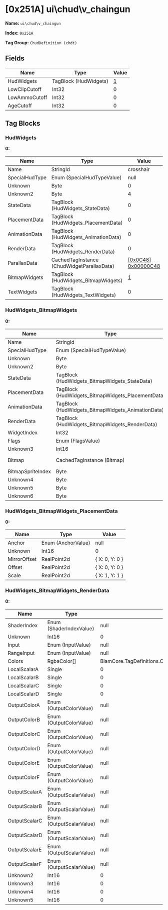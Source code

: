 # [0x251A] ui\chud\v_chaingun

**Name:** ```ui\chud\v_chaingun```

**Index:** ```0x251A```

**Tag Group:** ```ChudDefinition (chdt)```

## Fields

Name	| Type	| Value
---	|---	|---	|
HudWidgets	|TagBlock (HudWidgets)	|[1](#hudwidgets)
LowClipCutoff	|Int32	|0
LowAmmoCutoff	|Int32	|0
AgeCutoff	|Int32	|0


## Tag Blocks

### HudWidgets

**0:**

Name	| Type	| Value
---	|---	|---	|
Name	|StringId	|crosshair
SpecialHudType	|Enum (SpecialHudTypeValue)	|null
Unknown	|Byte	|0
Unknown2	|Byte	|4
StateData	|TagBlock (HudWidgets_StateData)	|0
PlacementData	|TagBlock (HudWidgets_PlacementData)	|0
AnimationData	|TagBlock (HudWidgets_AnimationData)	|0
RenderData	|TagBlock (HudWidgets_RenderData)	|0
ParallaxData	|CachedTagInstance (ChudWidgetParallaxData)	|[[0x0C48] 0x00000C48](../ChudWidgetParallaxData/0C48.md)
BitmapWidgets	|TagBlock (HudWidgets_BitmapWidgets)	|[1](#hudwidgets_bitmapwidgets)
TextWidgets	|TagBlock (HudWidgets_TextWidgets)	|0


### HudWidgets_BitmapWidgets

**0:**

Name	| Type	| Value
---	|---	|---	|
Name	|StringId	|crosshair
SpecialHudType	|Enum (SpecialHudTypeValue)	|null
Unknown	|Byte	|0
Unknown2	|Byte	|6
StateData	|TagBlock (HudWidgets_BitmapWidgets_StateData)	|0
PlacementData	|TagBlock (HudWidgets_BitmapWidgets_PlacementData)	|[1](#hudwidgets_bitmapwidgets_placementdata)
AnimationData	|TagBlock (HudWidgets_BitmapWidgets_AnimationData)	|0
RenderData	|TagBlock (HudWidgets_BitmapWidgets_RenderData)	|[1](#hudwidgets_bitmapwidgets_renderdata)
WidgetIndex	|Int32	|0
Flags	|Enum (FlagsValue)	|null
Unknown3	|Int16	|0
Bitmap	|CachedTagInstance (Bitmap)	|[[0x21D4] 0x000021D4](../Bitmap/21D4.md)
BitmapSpriteIndex	|Byte	|13
Unknown4	|Byte	|0
Unknown5	|Byte	|0
Unknown6	|Byte	|0


### HudWidgets_BitmapWidgets_PlacementData

**0:**

Name	| Type	| Value
---	|---	|---	|
Anchor	|Enum (AnchorValue)	|null
Unknown	|Int16	|0
MirrorOffset	|RealPoint2d	|{ X: 0, Y: 0 }
Offset	|RealPoint2d	|{ X: 0, Y: 0 }
Scale	|RealPoint2d	|{ X: 1, Y: 1 }


### HudWidgets_BitmapWidgets_RenderData

**0:**

Name	| Type	| Value
---	|---	|---	|
ShaderIndex	|Enum (ShaderIndexValue)	|null
Unknown	|Int16	|0
Input	|Enum (InputValue)	|null
RangeInput	|Enum (InputValue)	|null
Colors	|RgbaColor[]	|BlamCore.TagDefinitions.ChudDefinition+HudWidget+RgbaColor[]
LocalScalarA	|Single	|0
LocalScalarB	|Single	|0
LocalScalarC	|Single	|0
LocalScalarD	|Single	|0
OutputColorA	|Enum (OutputColorValue)	|null
OutputColorB	|Enum (OutputColorValue)	|null
OutputColorC	|Enum (OutputColorValue)	|null
OutputColorD	|Enum (OutputColorValue)	|null
OutputColorE	|Enum (OutputColorValue)	|null
OutputColorF	|Enum (OutputColorValue)	|null
OutputScalarA	|Enum (OutputScalarValue)	|null
OutputScalarB	|Enum (OutputScalarValue)	|null
OutputScalarC	|Enum (OutputScalarValue)	|null
OutputScalarD	|Enum (OutputScalarValue)	|null
OutputScalarE	|Enum (OutputScalarValue)	|null
OutputScalarF	|Enum (OutputScalarValue)	|null
Unknown2	|Int16	|0
Unknown3	|Int16	|0
Unknown4	|Int16	|0
Unknown5	|Int16	|0


